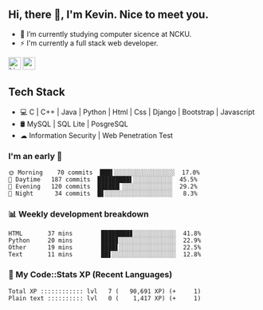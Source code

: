 ## Hi, there 👋, I'm Kevin. Nice to meet you.

- 🌱 I’m currently studying computer sicence at NCKU.
- ⚡ I'm currently a full stack web developer.

<a href="https://www.linkedin.com/in/kevin12686/"><img alt="LinkedIn" src="https://img.shields.io/badge/linkedin%20-%230077B5.svg?&style=for-the-badge&logo=linkedin&logoColor=white" height=25></a>
<a href="https://www.instagram.com/kevin12686/"><img src="https://img.shields.io/badge/instagram-3f729b?&style=for-the-badge&logo=instagram&logoColor=white" height=25></a>

## Tech Stack

* 💻 C | C++ | Java | Python | Html | Css | Django | Bootstrap | Javascript
* 🛢️ MySQL | SQL Lite | PosgreSQL
* ☁ Information Security | Web Penetration Test

### I'm an early 🐤

<!-- early_bird start -->

```text
🌞 Morning    70 commits  ███▌░░░░░░░░░░░░░░░░░  17.0%
🌆 Daytime   187 commits  █████████▌░░░░░░░░░░░  45.5%
🌃 Evening   120 commits  ██████▏░░░░░░░░░░░░░░  29.2%
🌙 Night      34 commits  █▋░░░░░░░░░░░░░░░░░░░   8.3%
```

<!-- early_bird end -->

### 📊 Weekly development breakdown

<!-- code_time start -->

```text
HTML       37 mins        ████████▊░░░░░░░░░░░░  41.8%
Python     20 mins        ████▊░░░░░░░░░░░░░░░░  22.9%
Other      19 mins        ████▋░░░░░░░░░░░░░░░░  22.5%
Text       11 mins        ██▋░░░░░░░░░░░░░░░░░░  12.8%
```

<!-- code_time end -->

### 🧰 My Code::Stats XP (Recent Languages)

<!-- codestats start -->

```text
Total XP :::::::::::: lvl   7 (   90,691 XP) (+     1)
Plain text :::::::::: lvl   0 (    1,417 XP) (+     1)
```

<!-- codestats end -->
